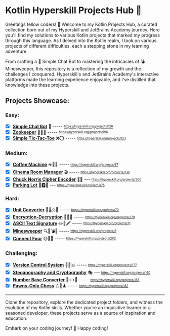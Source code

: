 # Kotlin Hyperskill Projects Hub 🚀

Greetings fellow coders! 👋 Welcome to my Kotlin Projects Hub, a curated collection born out of my Hyperskill and JetBrains Academy journey. Here you'll find my solutions to various Kotlin projects that marked my progress through this language. As I delved into the Kotlin realm, I took on various projects of different difficulties, each a stepping stone in my learning adventure.

From crafting a 🤖 Simple Chat Bot to mastering the intricacies of 💣 Minesweeper, this repository is a reflection of my growth and the challenges I conquered. Hyperskill's and JetBrains Academy's interactive platforms made the learning experience enjoyable, and I've distilled that knowledge into these projects.

## Projects Showcase:

### Easy:

-  [x] **[Simple Chat Bot](kotlin/Simple%20Chat%20Bot)** 🤖 ----- <sub><sup>https://hyperskill.org/projects/126</sub></sup>
-  [x] **[Zookeeper](kotlin/Zookeper)** 🦁🦓🦒 ----- <sub><sup>https://hyperskill.org/projects/196</sub></sup>
-  [x] **[Simple Tic-Tac-Toe](kotlin/Simple%20Tic-Tac-Toe)** ❌⭕ ----- <sub><sup>https://hyperskill.org/projects/123</sub></sup>

### Medium:

-  [x] **[Coffee Machine](kotlin/Coffee%20Machine)** ☕🥛🍵 ----- <sub><sup>https://hyperskill.org/projects/67</sub></sup>
-  [x] **[Cinema Room Manager](kotlin/Cinema%20Room%20Manager)** 🎬 ----- <sub><sup>https://hyperskill.org/projects/138</sub></sup>
-  [x] **[Chuck Norris Cipher Encoder](kotlin/Chuck%20Norris%20Cipher%20Encoder)** 💪🤠 --- <sub><sup>https://hyperskill.org/projects/300</sub></sup>
-  [x] **[Parking Lot](kotlin/Parking%20Lot)** 🚗🅿️🚦 --- <sub><sup>https://hyperskill.org/projects/75</sub></sup>

### Hard:

-  [x] **[Unit Converter](kotlin/Unit%20Converter)** 📐🌡️⚖️📏 ----- <sub><sup>https://hyperskill.org/projects/70</sub></sup>
-  [x] **[Encryption-Decryption](kotlin/Encryption-Decryption)** 🔐🕵️‍♂️ ----- <sub><sup>https://hyperskill.org/projects/279</sub></sup>
-  [x] **[ASCII Text Signature](kotlin/ASCII%20Text%20Signature)** ✏️📐🖋️ ----- <sub><sup>https://hyperskill.org/projects/71</sub></sup>
-  [x] **[Minesweeper](kotlin/Minesweeper)** 🔍🚩💣💥 ----- <sub><sup>https://hyperskill.org/projects/8</sub></sup>
-  [x] **[Connect Four](kotlin/Connect%20Four)** 🟡🧩🔴 ----- <sub><sup>https://hyperskill.org/projects/202</sub></sup>

### Challenging:

-  [x] **[Version Control System](kotlin/Version%20Control%20System)** 🔄📂📊 ----- <sub><sup>https://hyperskill.org/projects/177</sub></sup>
-  [x] **[Steganography and Cryptography](kotlin/Steganography%20and%20Cryptography)** 🎭 --- <sub><sup>https://hyperskill.org/projects/160</sub></sup>
-  [x] **[Number Base Converter](kotlin/Number%20Base%20Converter)** 🔢↔️🧮 ----- <sub><sup>https://hyperskill.org/projects/165</sub></sup>
-  [x] **[Pawns-Only Chess](kotlin/Pawns-Only%20Chess)** ♙🏁♟️ ----- <sub><sup>https://hyperskill.org/projects/182</sub></sup>

---

Clone the repository, explore the dedicated project folders, and witness the evolution of my Kotlin skills. Whether you're an inquisitive learner or a seasoned developer, these projects serve as a source of inspiration and education.

Embark on your coding journey! 🚀 Happy coding!
